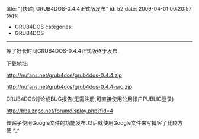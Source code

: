 title: "[快递] GRUB4DOS-0.4.4正式版发布"
id: 52
date: 2009-04-01 00:20:57
tags: 
- GRUB4DOS
categories: 
- GRUB4DOS
---

等了好长时间GRUB4DOS-0.4.4正式版终于发布.

下载地址:

<http://nufans.net/grub4dos/grub4dos-0.4.4.zip>

<http://nufans.net/grub4dos/grub4dos-0.4.4-src.zip>

GRUB4DOS讨论或BUG报告(无需注册,可直接使用公用帐户PUBLIC登录)

<http://bbs.znpc.net/forumdisplay.php?fid=4>

该贴子使用Google文件的功能发布.以后就使用Google文件来写搏客了比较方便.^_^
